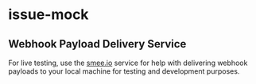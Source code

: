 # issue-mock



## Webhook Payload Delivery Service

For live testing, use the [smee.io](https://smee.io/) service for help with delivering webhook payloads
to your local machine for testing and development purposes.
